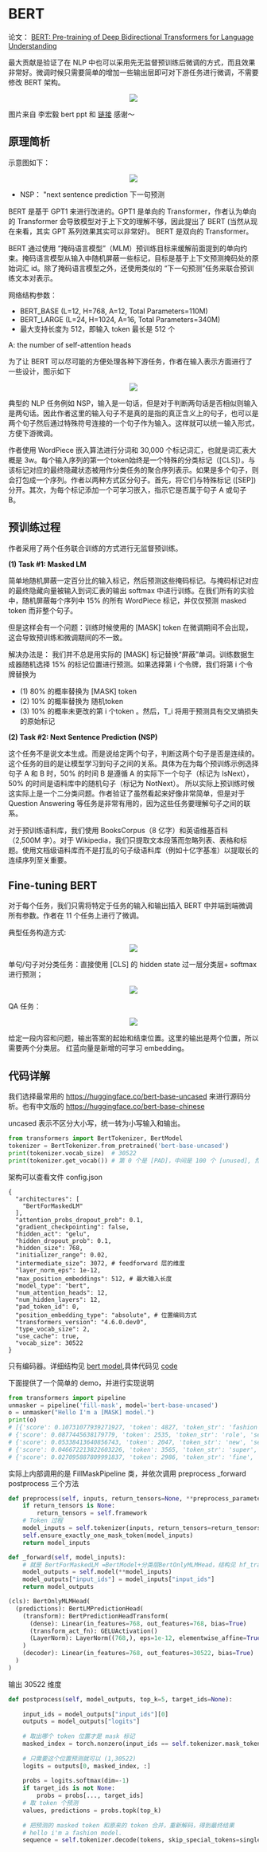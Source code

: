 # BERT

论文： [BERT: Pre-training of Deep Bidirectional Transformers for Language Understanding](https://arxiv.org/abs/1810.04805)  

最大贡献是验证了在 NLP 中也可以采用先无监督预训练后微调的方式，而且效果非常好。微调时候只需要简单的增加一些输出层即可对下游任务进行微调，不需要修改 BERT 架构。

<div align=center>
<img src="https://user-images.githubusercontent.com/17425982/236760268-a86a31fa-406f-4b93-8e09-7c25c8616218.png"/>
</div>

图片来自 李宏毅 bert ppt 和 [链接](https://hackmd.io/@shaoeChen/Bky0Cnx7L#Bidirectional-Encoder-Representations-from-TransformersBERT) 感谢～

## 原理简析

示意图如下：

<div align=center>
<img src="https://user-images.githubusercontent.com/17425982/236749418-e5823526-8319-4a89-8262-215b09798d68.png"/>
</div>

- NSP： "next sentence prediction 下一句预测 

BERT 是基于 GPT1 来进行改进的。GPT1 是单向的 Transformer，作者认为单向的 Transformer 会导致模型对于上下文的理解不够，因此提出了 BERT (当然从现在来看，其实 GPT 系列效果其实可以非常好)。 BERT 是双向的 Transformer。

BERT 通过使用 “掩码语言模型”（MLM）预训练目标来缓解前面提到的单向约束。掩码语言模型从输入中随机屏蔽一些标记，目标是基于上下文预测掩码处的原始词汇 id。除了掩码语言模型之外，还使用类似的 “下一句预测”任务来联合预训练文本对表示。

网络结构参数：

- BERT_BASE (L=12, H=768, A=12, Total Parameters=110M)
- BERT_LARGE (L=24, H=1024, A=16, Total Parameters=340M)
- 最大支持长度为 512，即输入 token 最长是 512 个

A: the number of self-attention heads

为了让 BERT 可以尽可能的方便处理各种下游任务，作者在输入表示方面进行了一些设计，图示如下

<div align=center>
<img src="https://user-images.githubusercontent.com/17425982/236750824-546cb490-118a-4812-ab77-373ee641addf.png"/>
</div>

典型的 NLP 任务例如 NSP，输入是一句话，但是对于判断两句话是否相似则输入是两句话。因此作者这里的输入句子不是真的是指的真正含义上的句子，也可以是两个句子然后通过特殊符号连接的一个句子作为输入。这样就可以统一输入形式，方便下游微调。

作者使用 WordPiece 嵌入算法进行分词和 30,000 个标记词汇，也就是词汇表大概是 3w。每个输入序列的第一个token始终是一个特殊的分类标记（[CLS]）。与该标记对应的最终隐藏状态被用作分类任务的聚合序列表示。如果是多个句子，则会打包成一个序列。作者以两种方式区分句子。首先，将它们与特殊标记 ([SEP]) 分开。其次，为每个标记添加一个可学习嵌入，指示它是否属于句子 A 或句子 B。

## 预训练过程

作者采用了两个任务联合训练的方式进行无监督预训练。

**(1) Task #1: Masked LM**

简单地随机屏蔽一定百分比的输入标记，然后预测这些掩码标记。与掩码标记对应的最终隐藏向量被输入到词汇表的输出 softmax 中进行训练。在我们所有的实验中，随机屏蔽每个序列中 15% 的所有 WordPiece 标记，并仅仅预测 masked token 而非整个句子。

但是这样会有一个问题：训练时候使用的 [MASK] token 在微调期间不会出现，这会导致预训练和微调期间的不一致。

解决办法是： 我们并不总是用实际的 [MASK] 标记替换“屏蔽”单词。训练数据生成器随机选择 15% 的标记位置进行预测。如果选择第 i 个令牌，我们将第 i 个令牌替换为 

- (1) 80% 的概率替换为 [MASK] token 
- (2) 10% 的概率替换为 随机token 
- (3) 10% 的概率未更改的第 i 个token 。然后，T_i 将用于预测具有交叉熵损失的原始标记

**(2) Task #2: Next Sentence Prediction (NSP)**

这个任务不是说文本生成。而是说给定两个句子，判断这两个句子是否是连续的。这个任务的目的是让模型学习到句子之间的关系。具体为在为每个预训练示例选择句子 A 和 B 时，50% 的时间 B 是遵循 A 的实际下一个句子（标记为 IsNext），50% 的时间是语料库中的随机句子（标记为 NotNext）。
所以实际上预训练时候这实际上是一个二分类问题。作者验证了虽然看起来好像非常简单，但是对于 Question Answering 等任务是非常有用的，因为这些任务要理解句子之间的联系。

对于预训练语料库，我们使用 BooksCorpus（8 亿字）和英语维基百科（2,500M 字）。对于 Wikipedia，我们只提取文本段落而忽略列表、表格和标题。使用文档级语料库而不是打乱的句子级语料库（例如十亿字基准）以提取长的连续序列至关重要。

## Fine-tuning BERT

对于每个任务，我们只需将特定于任务的输入和输出插入 BERT 中并端到端微调所有参数。作者在 11 个任务上进行了微调。

典型任务构造方式:

<div align=center>
<img src="https://user-images.githubusercontent.com/17425982/236755681-1ffc0bc5-ef09-4a78-89a4-c35085ca07e8.png"/>
</div>

单句/句子对分类任务：直接使用 [CLS] 的 hidden state 过一层分类层+ softmax 进行预测；

<div align=center>
<img src="https://user-images.githubusercontent.com/17425982/236761255-8f6de0c6-5573-41aa-a022-69a97194177c.png"/>
</div>

QA 任务：

<div align=center>
<img src="https://user-images.githubusercontent.com/17425982/236761610-ae657cdd-2b56-403e-8347-f4a75b2f4e66.png"/>
</div>

给定一段内容和问题，输出答案的起始和结束位置。这里的输出是两个位置，所以需要两个分类层。 红蓝向量是新增的可学习 embedding。

## 代码详解

我们选择最常用的 https://huggingface.co/bert-base-uncased 来进行源码分析。也有中文版的 https://huggingface.co/bert-base-chinese

uncased 表示不区分大小写，统一转为小写输入和输出。

```python
from transformers import BertTokenizer, BertModel
tokenizer = BertTokenizer.from_pretrained('bert-base-uncased')
print(tokenizer.vocab_size)  # 30522
print(tokenizer.get_vocab()) # 第 0 个是 [PAD]，中间是 100 个 [unused], 然后是 '[CLS]': 101, '[SEP]': 102, '[MASK]': 103，后面一大堆又是 [unused]
```

架构可以查看文件 config.json

```text
{
  "architectures": [
    "BertForMaskedLM"
  ],
  "attention_probs_dropout_prob": 0.1,
  "gradient_checkpointing": false,
  "hidden_act": "gelu",
  "hidden_dropout_prob": 0.1,
  "hidden_size": 768,
  "initializer_range": 0.02,
  "intermediate_size": 3072, # feedforward 层的维度
  "layer_norm_eps": 1e-12,
  "max_position_embeddings": 512, # 最大输入长度
  "model_type": "bert",
  "num_attention_heads": 12,
  "num_hidden_layers": 12,
  "pad_token_id": 0,
  "position_embedding_type": "absolute", # 位置编码方式
  "transformers_version": "4.6.0.dev0",
  "type_vocab_size": 2,
  "use_cache": true,
  "vocab_size": 30522
}
```

只有编码器。详细结构见 [bert model](hf_transformer/bert_base_model.txt),具体代码见 [code](hf_transformer/bert/bert_model.py)

下面提供了一个简单的 demo，并进行实现说明

```python
from transformers import pipeline
unmasker = pipeline('fill-mask', model='bert-base-uncased')
o = unmasker("Hello I'm a [MASK] model.")
print(o)
# [{'score': 0.10731077939271927, 'token': 4827, 'token_str': 'fashion', 'sequence': "hello i'm a fashion model."},
# {'score': 0.0877445638179779, 'token': 2535, 'token_str': 'role', 'sequence': "hello i'm a role model."},
# {'score': 0.05338413640856743, 'token': 2047, 'token_str': 'new', 'sequence': "hello i'm a new model."},
# {'score': 0.046672213822603226, 'token': 3565, 'token_str': 'super', 'sequence': "hello i'm a super model."},
# {'score': 0.027095887809991837, 'token': 2986, 'token_str': 'fine', 'sequence': "hello i'm a fine model."}]
```

实际上内部调用的是 FillMaskPipeline 类，并依次调用 preprocess _forward postprocess 三个方法

```python
def preprocess(self, inputs, return_tensors=None, **preprocess_parameters) -> Dict[str, GenericTensor]:
    if return_tensors is None:
        return_tensors = self.framework
    # Token 过程
    model_inputs = self.tokenizer(inputs, return_tensors=return_tensors)
    self.ensure_exactly_one_mask_token(model_inputs)
    return model_inputs
```

```python
def _forward(self, model_inputs):
    # 就是 BertForMaskedLM =BertModel+分类层BertOnlyMLMHead，结构见 hf_transformer/bert_base_for_maskedlm.txt
    model_outputs = self.model(**model_inputs)
    model_outputs["input_ids"] = model_inputs["input_ids"]
    return model_outputs

(cls): BertOnlyMLMHead(
  (predictions): BertLMPredictionHead(
    (transform): BertPredictionHeadTransform(
      (dense): Linear(in_features=768, out_features=768, bias=True)
      (transform_act_fn): GELUActivation()
      (LayerNorm): LayerNorm((768,), eps=1e-12, elementwise_affine=True)
    )
    (decoder): Linear(in_features=768, out_features=30522, bias=True)
  )
)
```

输出 30522 维度

```python
def postprocess(self, model_outputs, top_k=5, target_ids=None):
    
    input_ids = model_outputs["input_ids"][0]
    outputs = model_outputs["logits"]
    
    # 取出哪个 token 位置才是 mask 标记
    masked_index = torch.nonzero(input_ids == self.tokenizer.mask_token_id, as_tuple=False).squeeze(-1)
    
    # 只需要这个位置预测就可以 (1,30522)
    logits = outputs[0, masked_index, :]
    
    probs = logits.softmax(dim=-1)
    if target_ids is not None:
        probs = probs[..., target_ids]
    # 取 token 个预测
    values, predictions = probs.topk(top_k)
    
    # 把预测的 masked token 和原来的 token 合并，重新解码，得到最终结果
    # hello i'm a fashion model.
    sequence = self.tokenizer.decode(tokens, skip_special_tokens=single_mask)
```

